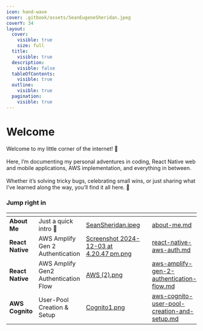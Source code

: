 ```yaml
---
icon: hand-wave
cover: .gitbook/assets/SeanEugeneSheridan.jpeg
coverY: 34
layout:
  cover:
    visible: true
    size: full
  title:
    visible: true
  description:
    visible: false
  tableOfContents:
    visible: true
  outline:
    visible: true
  pagination:
    visible: true
---
```


# Welcome

Welcome to my little corner of the internet! 🎉\
\
Here, I’m documenting my personal adventures in coding, React Native web and mobile applications, AWS implementation, and everything in between.\
\
Whether it’s solving tricky bugs, celebrating small wins, or just sharing what I’ve learned along the way, you’ll find it all here. 🚀

### Jump right in

<table data-view="cards"><thead><tr><th></th><th></th><th data-hidden data-card-cover data-type="files"></th><th data-hidden></th><th data-hidden data-card-target data-type="content-ref"></th></tr></thead><tbody><tr><td><strong>About Me</strong></td><td>Just a quick intro 🙂</td><td><a href=".gitbook/assets/SeanSheridan.jpeg">SeanSheridan.jpeg</a></td><td></td><td><a href="readme/about-me.md">about-me.md</a></td></tr><tr><td><strong>React Native</strong></td><td>AWS Amplify Gen 2 Authentication</td><td><a href=".gitbook/assets/Screenshot 2024-12-03 at 4.20.47 pm.png">Screenshot 2024-12-03 at 4.20.47 pm.png</a></td><td></td><td><a href="react-native/react-native-aws-auth.md">react-native-aws-auth.md</a></td></tr><tr><td><strong>React Native</strong></td><td>AWS Amplify Gen2 Authentication Flow</td><td><a href=".gitbook/assets/AWS (2).png">AWS (2).png</a></td><td></td><td><a href="react-native/aws-amplify-gen-2-authentication-flow.md">aws-amplify-gen-2-authentication-flow.md</a></td></tr><tr><td><strong>AWS Cognito</strong></td><td>User-Pool Creation &#x26; Setup</td><td><a href=".gitbook/assets/Cognito1.png">Cognito1.png</a></td><td></td><td><a href="react-native/aws-cognito-user-pool-creation-and-setup.md">aws-cognito-user-pool-creation-and-setup.md</a></td></tr></tbody></table>
